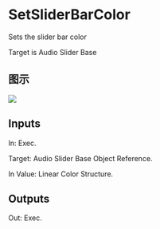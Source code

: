 # SetSliderBarColor

Sets the slider bar color

Target is Audio Slider Base

## 图示

![]($-20221218-17552271.png)

## Inputs

In: Exec.

Target: Audio Slider Base Object Reference.

In Value: Linear Color Structure.  

## Outputs

Out: Exec.

